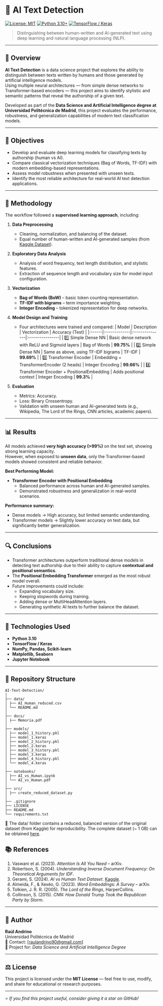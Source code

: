 # 🧠 AI Text Detection

[![License: MIT](https://img.shields.io/badge/License-MIT-yellow.svg)](LICENSE)
[![Python 3.10+](https://img.shields.io/badge/python-3.10%2B-blue.svg)](https://www.python.org/)
[![TensorFlow / Keras](https://img.shields.io/badge/TensorFlow-Keras-orange.svg)](https://www.tensorflow.org/)

> Distinguishing between human-written and AI-generated text using deep learning and natural language processing (NLP).

---

## 📄 Overview

**AI Text Detection** is a data science project that explores the ability to distinguish between texts written by humans and those generated by artificial intelligence models.  
Using multiple neural architectures — from simple dense networks to Transformer-based encoders — this project aims to identify stylistic and semantic patterns that reveal the authorship of a given text.

Developed as part of the **Data Science and Artificial Intelligence degree at Universidad Politécnica de Madrid**, this project evaluates the performance, robustness, and generalization capabilities of modern text classification models.

---

## 🎯 Objectives

- Develop and evaluate deep learning models for classifying texts by authorship (human vs AI).
- Compare classical vectorization techniques (Bag of Words, TF-IDF) with modern embedding-based representations.
- Assess model robustness when presented with unseen texts.
- Identify the most reliable architecture for real-world AI text detection applications.

---

## 🧩 Methodology

The workflow followed a **supervised learning approach**, including:

1. **Data Preprocessing**
   - Cleaning, normalization, and balancing of the dataset.
   - Equal number of human-written and AI-generated samples (from [Kaggle Dataset](https://www.kaggle.com/datasets/shanegerami/ai-vs-human-text)).

2. **Exploratory Data Analysis**
   - Analysis of word frequency, text length distribution, and stylistic features.
   - Extraction of sequence length and vocabulary size for model input configuration.

3. **Vectorization**
   - **Bag of Words (BoW)** – basic token counting representation.
   - **TF-IDF with bigrams** – term importance weighting.
   - **Integer Encoding** – tokenized representation for deep networks.

4. **Model Design and Training**
   - Four architectures were trained and compared:
     | Model | Description | Vectorization | Accuracy (Test) |
     |:------|:-------------|:---------------|:----------------|
     | 1️⃣ Simple Dense NN | Basic dense network with ReLU and Sigmoid layers | Bag of Words | **99.75%** |
     | 2️⃣ Simple Dense NN | Same as above, using TF-IDF bigrams | TF-IDF | **99.69%** |
     | 3️⃣ Transformer Encoder | Embedding + TransformerEncoder (2 heads) | Integer Encoding | **99.66%** |
     | 4️⃣ Transformer Encoder + PositionalEmbedding | Adds positional context | Integer Encoding | **99.3%** |

5. **Evaluation**
   - Metrics: Accuracy.
   - Loss: Binary Crossentropy.
   - Validation with unseen human and AI-generated texts (e.g., Wikipedia, The Lord of the Rings, CNN articles, academic papers).

---

## 📊 Results

All models achieved **very high accuracy (>99%)** on the test set, showing strong learning capacity.  
However, when exposed to **unseen data**, only the Transformer-based models showed consistent and reliable behavior.

**Best Performing Model:**
- **Transformer Encoder with Positional Embedding**
  - Balanced performance across human and AI-generated samples.
  - Demonstrated robustness and generalization in real-world scenarios.

**Performance summary:**
- Dense models → High accuracy, but limited semantic understanding.  
- Transformer models → Slightly lower accuracy on test data, but significantly better generalization.

---

## 🔍 Conclusions

- Transformer architectures outperform traditional dense models in detecting text authorship due to their ability to capture **contextual and positional semantics**.
- The **Positional Embedding Transformer** emerged as the most robust model overall.
- Future improvements could include:
  - Expanding vocabulary size.
  - Keeping stopwords during training.
  - Adding dense or MultiHeadAttention layers.
  - Generating synthetic AI texts to further balance the dataset.

---

## 🧰 Technologies Used

- **Python 3.10**
- **TensorFlow / Keras**
- **NumPy, Pandas, Scikit-learn**
- **Matplotlib, Seaborn**
- **Jupyter Notebook**

---

## 📁 Repository Structure
```
AI-Text-Detection/
│
├── data/
│ ├── AI_Human_reduced.csv
│ └── README.md
│
├── docs/
│ ├── Memoria.pdf
│
├── models/
│ ├── model_1_history.pkl
│ ├── model_1.keras
│ ├── model_2_history.pkl
│ ├── model_2.keras
│ ├── model_3_history.pkl
│ ├── model_3.keras
│ ├── model_4_history.pkl
│ └── model_4.keras
│
├── notebooks/
│ ├── AI_vs_Human.ipynb
│ └── AI_vs_Human.pdf
│
├── src/
│ ├── create_reduced_dataset.py
│
├── .gitignore
├── LICENSE
├── README.md
└── requirements.txt
```

📂 The data/ folder contains a reduced, balanced version of the original dataset (from Kaggle) for reproducibility.
The complete dataset (~ 1 GB) can be obtained [here](https://www.kaggle.com/datasets/shanegerami/ai-vs-human-text).

## 📚 References

1. Vaswani et al. (2023). *Attention Is All You Need* – arXiv.  
2. Robertson, S. (2004). *Understanding Inverse Document Frequency: On Theoretical Arguments for IDF*.  
3. Gerami, S. (2024). *AI vs Human Text Dataset*. [Kaggle](https://www.kaggle.com/datasets/shanegerami/ai-vs-human-text).  
4. Almeida, F., & Xexéo, G. (2023). *Word Embeddings: A Survey* – arXiv.  
5. Tolkien, J. R. R. (2005). *The Lord of the Rings*, HarperCollins.  
6. Collinson, S. (2015). *CNN: How Donald Trump Took the Republican Party by Storm*.  

---

## 👤 Author

**Raúl Andrino**  
Universidad Politécnica de Madrid  
📧 Contact: [raulandrino90@gmail.com]  
📘 Project for: *Data Science and Artificial Intelligence Degree*  

---

## ⚖️ License

This project is licensed under the **MIT License** — feel free to use, modify, and share for educational or research purposes.

---

⭐ *If you find this project useful, consider giving it a star on GitHub!*
